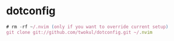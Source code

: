 # dotconfig

```javascript
# rm -rf ~/.nvim (only if you want to override current setup)
git clone git://github.com/twokul/dotconfig.git ~/.nvim
```